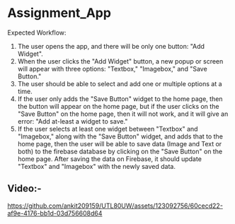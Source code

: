 # Assignment_App

Expected Workflow:
1. The user opens the app, and there will be only one button: "Add Widget".
2. When the user clicks the "Add Widget" button, a new popup or screen will appear with three options: "Textbox," "Imagebox," and "Save Button."
3. The user should be able to select and add one or multiple options at a time.
4. If the user only adds the "Save Button" widget to the home page, then the button will appear on the home page, but if the user clicks on the "Save Button" on the home page, then it will not work, and it will give an error: "Add at-least a widget to save."
5. If the user selects at least one widget between "Textbox" and "Imagebox," along with the "Save Button" widget, and adds that to the home page, then the user will be able to save data (Image and Text or both) to the firebase database by clicking on the "Save Button" on the home page. After saving the data on Firebase, it should update "Textbox" and "Imagebox" with the newly saved data.

## Video:-

https://github.com/ankit209159/UTL80UW/assets/123092756/60cecd22-af9e-4176-bb1d-03d756608d64

